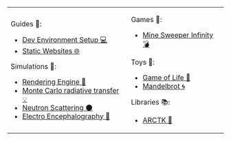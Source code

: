 <table width="100%">
<tr>
<td>

Guides 🦮:

-   [Dev Environment Setup 💻](https://github.com/FreddyWordingham/guide-Dev_environment_setup)
-   [Static Websites 🌐](https://github.com/FreddyWordingham/Guide-Static_Websites)

Simulations 🌌:

-   [Rendering Engine 🌄](https://github.com/FreddyWordingham/Antler)
-   [Monte Carlo radiative transfer 💡](https://github.com/FreddyWordingham/MCRT)
-   [Neutron Scattering 🌑](https://github.com/FreddyWordingham/Neutron)
-   [Electro Encephalography 🧠](https://github.com/FreddyWordingham/brain_wave)

</td>
<td>

Games 👾:

-   [Mine Sweeper Infinity 💣](https://github.com/FreddyWordingham/Minesweeper)

Toys 🎨:

-   [Game of Life 🔲](https://github.com/FreddyWordingham/Nebula)
-   [Mandelbrot 🌀](https://github.com/FreddyWordingham/Mandelbrot)

<!-- Utility 🛠️:

-   [QR Code Generator](https://github.com/FreddyWordingham/Utils-QR_Code_Generator)
-   [AWS Lambda](https://github.com/FreddyWordingham/Utils-AWS_Lambda) -->

Libraries 📚:

-   [ARCTK 🔢](https://github.com/FreddyWordingham/ARCTK)

</td>
</tr>
</table>
